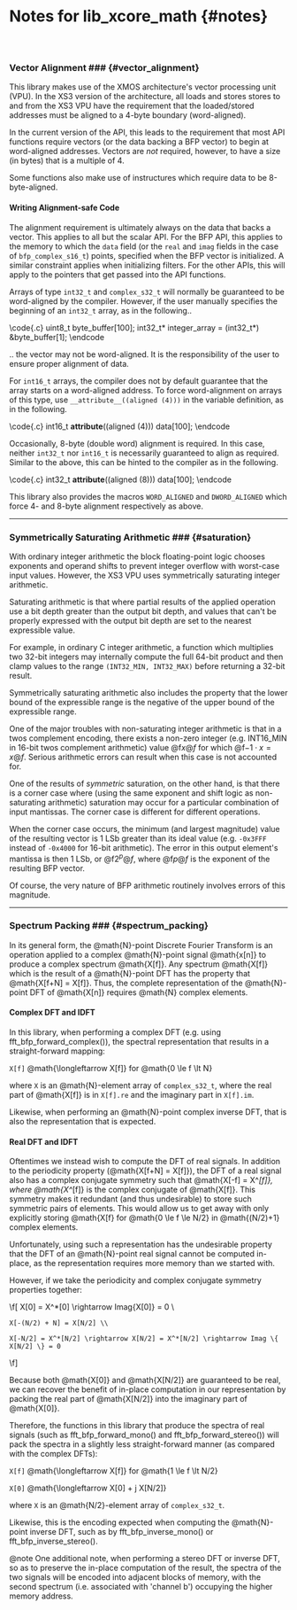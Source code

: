 
Notes for lib_xcore_math                          {#notes}
========================

### &nbsp;

### Vector Alignment ###                        {#vector_alignment}

This library makes use of the XMOS architecture's vector processing unit (VPU). In the XS3 version
of the architecture, all loads and stores stores to and from the XS3 VPU have the requirement that
the loaded/stored addresses must be aligned to a 4-byte boundary (word-aligned).

In the current version of the API, this leads to the requirement that most API functions require
vectors (or the data backing a BFP vector) to begin at word-aligned addresses. Vectors are *not*
required, however, to have a size (in bytes) that is a multiple of 4.

Some functions also make use of instructures which require data to be 8-byte-aligned.

#### Writing Alignment-safe Code ####

The alignment requirement is ultimately always on the data that backs a vector. This applies to all
but the scalar API. For the BFP API, this applies to the memory to which the `data` field (or the
`real` and `imag` fields in the case of `bfp_complex_s16_t`) points, specified when the BFP vector
is initialized. A similar constraint applies when initializing filters. For the other APIs, this
will apply to the pointers that get passed into the API functions.

Arrays of type `int32_t` and `complex_s32_t` will normally be guaranteed to be word-aligned by the
compiler. However, if the user manually specifies the beginning of an `int32_t` array, as in the
following..

\code{.c}
    uint8_t byte_buffer[100];
    int32_t* integer_array = (int32_t*) &byte_buffer[1];
\endcode

.. the vector may not be word-aligned. It is the responsibility of the user to ensure proper
alignment of data.

For `int16_t` arrays, the compiler does not by default guarantee that the array starts on a
word-aligned address. To force word-alignment on arrays of this type, use 
`__attribute__((aligned (4)))` in the variable definition, as in the following.

\code{.c}
    int16_t __attribute__((aligned (4))) data[100];
\endcode

Occasionally, 8-byte (double word) alignment is required. In this case, neither `int32_t` nor
`int16_t` is necessarily guaranteed to align as required. Similar to the above, this can be hinted
to the compiler as in the following.

\code{.c}
    int32_t __attribute__((aligned (8))) data[100];
\endcode

This library also provides the macros `WORD_ALIGNED` and `DWORD_ALIGNED` which force 4- and 8-byte
alignment respectively as above.

---------
### Symmetrically Saturating Arithmetic ###     {#saturation}

With ordinary integer arithmetic the block floating-point logic chooses exponents and operand shifts
to prevent integer overflow with worst-case input values. However, the XS3 VPU uses symmetrically
saturating integer arithmetic.

Saturating arithmetic is that where partial results of the applied operation use a bit depth greater
than the output bit depth, and values that can't be properly expressed with the output bit depth are
set to the nearest expressible value. 

For example, in ordinary C integer arithmetic, a function which multiplies two 32-bit integers may
internally compute the full 64-bit product and then clamp values to the range `(INT32_MIN,
INT32_MAX)` before returning a 32-bit result.

Symmetrically saturating arithmetic also includes the property that the lower bound of the
expressible range is the negative of the upper bound of the expressible range.

One of the major troubles with non-saturating integer arithmetic is that in a twos complement
encoding, there exists a non-zero integer (e.g. INT16_MIN in 16-bit twos complement arithmetic)
value @f$x@f$ for which  @f$-1 \cdot x = x@f$. Serious arithmetic errors can result when this case
is not accounted for.

One of the results of _symmetric_ saturation, on the other hand, is that there is a corner case
where (using the same exponent and shift logic as non-saturating arithmetic) saturation may occur
for a particular combination of input mantissas. The corner case is different for different
operations.

When the corner case occurs, the minimum (and largest magnitude) value of the resulting vector is 1
LSb greater than its ideal value (e.g. `-0x3FFF` instead of `-0x4000` for 16-bit arithmetic). The
error in this output element's mantissa is then 1 LSb, or @f$2^p@f$, where @f$p@f$ is the exponent
of the resulting BFP vector.

Of course, the very nature of BFP arithmetic routinely involves errors of this magnitude.

---------
### Spectrum Packing ###              {#spectrum_packing}

In its general form, the @math{N}-point Discrete Fourier Transform is an operation applied to a
complex @math{N}-point signal @math{x[n]} to produce a complex spectrum @math{X[f]}. Any spectrum
@math{X[f]} which is the result of a @math{N}-point DFT has the property that @math{X[f+N] = X[f]}.
Thus, the complete representation of the @math{N}-point DFT of @math{X[n]} requires @math{N} complex
elements.

#### Complex DFT and IDFT ####

In this library, when performing a complex DFT (e.g. using fft_bfp_forward_complex()), the spectral
representation that results in a straight-forward mapping:

`X[f]` @math{\longleftarrow X[f]} for @math{0 \le f \lt N}

where `X` is an @math{N}-element array of `complex_s32_t`, where the real part of @math{X[f]} is in
`X[f].re` and the imaginary part in `X[f].im`.

Likewise, when performing an @math{N}-point complex inverse DFT, that is also the representation
that is expected.

#### Real DFT and IDFT ####

Oftentimes we instead wish to compute the DFT of real signals. In addition to the periodicity
property (@math{X[f+N] = X[f]}), the DFT of a real signal also has a complex conjugate symmetry such
that @math{X[-f] = X^*[f]}, where @math{X^*[f]} is the complex conjugate of @math{X[f]}. This
symmetry makes it redundant (and thus undesirable) to store such symmetric pairs of elements. This
would allow us to get away with only explicitly storing @math{X[f} for @math{0 \le f \le N/2} in
@math{(N/2)+1} complex elements.

Unfortunately, using such a representation has the undesirable property that the DFT of an
@math{N}-point real signal cannot be computed in-place, as the representation requires more memory
than we started with.

However, if we take the periodicity and complex conjugate symmetry properties together:

\f[
    X[0] = X^*[0] \rightarrow Imag\{X[0]\} = 0 \\

    X[-(N/2) + N] = X[N/2] \\

    X[-N/2] = X^*[N/2] \rightarrow X[N/2] = X^*[N/2] \rightarrow Imag \{ X[N/2] \} = 0
\f]

Because both @math{X[0]} and @math{X[N/2]} are guaranteed to be real, we can recover the benefit of
in-place computation in our representation by packing the real part of @math{X[N/2]} into the
imaginary part of @math{X[0]}.

Therefore, the functions in this library that produce the spectra of real signals (such as
fft_bfp_forward_mono() and fft_bfp_forward_stereo()) will pack the spectra in a slightly less
straight-forward manner (as compared with the complex DFTs):


`X[f]` @math{\longleftarrow X[f]} for @math{1 \le f \lt N/2}

`X[0]` @math{\longleftarrow X[0] + j X[N/2]}

where `X` is an @math{N/2}-element array of `complex_s32_t`.

Likewise, this is the encoding expected when computing the @math{N}-point inverse DFT, such as by
fft_bfp_inverse_mono() or fft_bfp_inverse_stereo().

@note One additional note, when performing a stereo DFT or inverse DFT, so as to preserve the
in-place computation of the result, the spectra of the two signals will be encoded into adjacent
blocks of memory, with the second spectrum (i.e. associated with 'channel b') occupying the higher
memory address.